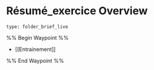 # Résumé_exercice Overview
 
```ccard
type: folder_brief_live
```
 
%% Begin Waypoint %%
- [[Entrainement]]

%% End Waypoint %%
